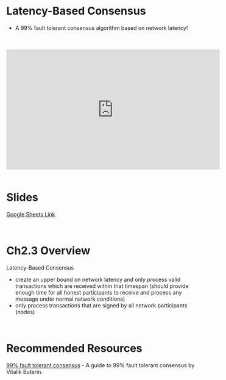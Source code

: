 <br />

# Latency-Based Consensus
- A 99% fault tolerant consensus algorithm based on network latency!

<br />
<br />
<iframe
	width="560"
	height="315"
	src="https://www.youtube-nocookie.com/embed/l0AQ0UJAvM8"
	frameborder="0"
	allow="accelerometer; autoplay; encrypted-media; gyroscope; picture-in-picture"
	allowfullscreen>
</iframe>
<br />
<br />

# Slides

[Google Sheets Link](https://docs.google.com/presentation/d/1BkjtTLly8n663xMySOaJAQogH0-Gy8UEW1idz3Cq40o/edit#slide=id.g4023786b63_0_0)

<br />

# Ch2.3 Overview

Latency-Based Consensus
- create an upper bound on network latency and only process valid transactions which are received within that timespan (should provide enough time for all honest participants to receive and process any message under normal network conditions)
- only process transactions that are signed by all network participants (nodes)

<br />

# Recommended Resources

[99% fault tolerant consensus](https://vitalik.ca/general/2018/08/07/99_fault_tolerant.html) - A guide to 99% fault tolerant consensus by Vitalik Buterin.

<br />

